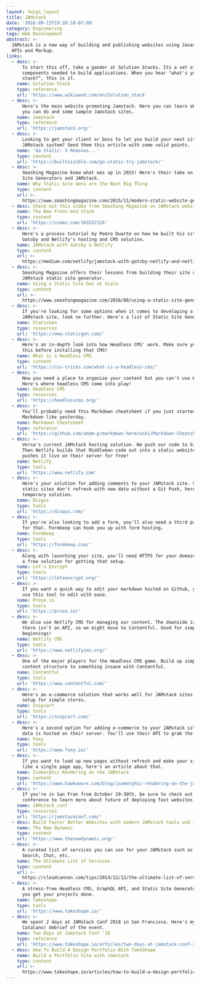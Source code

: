 ```yaml
---
layout: twigs_layout
title: JAMstack
date: '2018-09-13T19:20:18-07:00'
category: Engineering
tags: Web Development
abstract: >-
  JAMstack is a new way of building and publishing websites using Javascript,
  APIs and Markup.
links:
  - desc: >-
      To start this off, take a gander at Solution Stacks. Its a set of software
      components needed to build applications. When you hear "what's your
      stack?", this is it.
    name: Solution Stack
    type: reference
    url: 'https://www.wikiwand.com/en/Solution_stack'
  - desc: >-
      Here's the main website promoting Jamstack. Here you can learn about what
      you can do and some sample Jamstack sites.
    name: Jamstack
    type: reference
    url: 'https://jamstack.org/'
  - desc: >-
      Looking to get your client or boss to let you build your next site using a
      JAMstack system? Send them this article with some valid points.
    name: 'Go Static: 5 Reasons...'
    type: content
    url: 'https://builtvisible.com/go-static-try-jamstack/'
  - desc: >-
      Smashing Magazine knew what was up in 2015! Here's their take on Static
      Site Generators and JAMstack.
    name: Why Static Site Gens are the Next Big Thing
    type: content
    url: >-
      https://www.smashingmagazine.com/2015/11/modern-static-website-generators-next-big-thing/
  - desc: Check out this video from Smashing Magazine on JAMstack websites!
    name: The New Front-end Stack
    type: content
    url: 'https://vimeo.com/163522126'
  - desc: >-
      Here's a process tutorial by Pedro Duarte on how he built his site with
      Gatsby and Netlify's hosting and CMS solution.
    name: JAMstack with Gatsby & Netlify
    type: content
    url: >-
      https://medium.com/netlify/jamstack-with-gatsby-netlify-and-netlify-cms-a300735e2c5d
  - desc: >-
      Smashing Magazine offers their lessons from building their site using a
      JAMstack static site generator.
    name: Using a Static Site Gen at Scale
    type: content
    url: >-
      https://www.smashingmagazine.com/2016/08/using-a-static-site-generator-at-scale-lessons-learned/
  - desc: >-
      If you're looking for some options when it comes to developing a static
      JAMstack site, look no further. Here's a list of Static Site Generators.
    name: StaticGen
    type: resources
    url: 'https://www.staticgen.com/'
  - desc: >-
      Here's an in-depth look into how Headless CMS' work. Make sure you read
      this before installing that CMS!
    name: What is a Headless CMS
    type: content
    url: 'https://css-tricks.com/what-is-a-headless-cms/'
  - desc: >-
      Now you need a place to organize your content but you can't use Wordpress.
      Here's where headless CMS come into play!
    name: Headless CMS
    type: resources
    url: 'https://headlesscms.org/'
  - desc: >-
      You'll probably need this Markdown cheatsheet if you just started learning
      Markdown like yesterday.
    name: Markdown Cheatsheet
    type: reference
    url: 'https://github.com/adam-p/markdown-here/wiki/Markdown-Cheatsheet'
  - desc: >-
      Versa's current JAMstack hosting solution. We push our code to Github.
      Then Netlify builds that Middleman code out into a static website and
      pushes it live on their server for free!
    name: Netlify
    type: tools
    url: 'https://www.netlify.com'
  - desc: >-
      Here's your solution for adding comments to your JAMstack site. Since
      static sites don't refresh with new data without a Git Push, here's the
      temporary solution.
    name: Disqus
    type: tools
    url: 'https://disqus.com/'
  - desc: >-
      If you're also looking to add a form, you'll also need a third party API
      for that. Formkeep can hook you up with form hosting.
    name: FormKeep
    type: tools
    url: 'https://formkeep.com/'
  - desc: >-
      Along with launching your site, you'll need HTTPS for your domain. Here's
      a free solution for getting that setup.
    name: Let's Encrypt
    type: tools
    url: 'https://letsencrypt.org/'
  - desc: >-
      If you want a quick way to edit your markdown hosted on Github, you can
      use this tool to edit with ease.
    name: Prose.io
    type: tools
    url: 'https://prose.io/'
  - desc: >-
      We also use Netlify CMS for managing our content. The downside is that
      there isn't an API, so we might move to Contentful. Good for simple
      beginnings!
    name: Netlify CMS
    type: tools
    url: 'https://www.netlifycms.org/'
  - desc: >-
      One of the major players for the Headless CMS game. Build up simple
      content structure to something insane with Contentful.
    name: Contentful
    type: tools
    url: 'https://www.contentful.com/'
  - desc: >-
      Here's an e-commerce solution that works well for JAMstack sites. Easy to
      setup for simple stores.
    name: Snipcart
    type: tools
    url: 'https://snipcart.com/'
  - desc: >-
      Here's a second option for adding e-commerce to your JAMstack site. The
      data is hosted on their server. You'll use their API to grab the data.
    name: Foxy
    type: tools
    url: 'https://www.foxy.io/'
  - desc: >-
      If you want to load up new pages without refresh and make your site look
      like a single page app, here's an article about that.
    name: Isomorphic Rendering on the JAMstack
    type: content
    url: 'https://www.hawksworx.com/blog/isomorphic-rendering-on-the-jam-stack/'
  - desc: >-
      If you're in San Fran from October 29-30th, be sure to check out this
      conference to learn more about future of deploying fast websites.
    name: JAMstack_conf
    type: resources
    url: 'https://jamstackconf.com/'
  - desc: Build Faster Better Websites with modern JAMstack tools and techniques
    name: The New Dynamic
    type: content
    url: 'https://www.thenewdynamic.org/'
  - desc: >-
      A curated list of services you can use for your JAMstack such as Email,
      Search, Chat, etc.
    name: The Ultimate List of Services
    type: content
    url: >-
      https://cloudcannon.com/tips/2014/12/12/the-ultimate-list-of-services-for-static-websites.html
  - desc: >-
      A stress-free Headless CMS, GraphQL API, and Static Site Generator to help
      you get your projects done.
    name: Takeshape
    type: tools
    url: 'https://www.takeshape.io/'
  - desc: >-
      We spent 2 days at JAMstack Conf 2018 in San Francisco. Here's my (Mark
      Catalano) debrief of the event.
    name: Two Days at Jamstack Conf '18
    type: reference
    url: 'https://www.takeshape.io/articles/two-days-at-jamstack-conf-2018/'
  - desc: How To Build A Design Portfolio With TakeShape
    name: Build a Portfolio Site with Jamstack
    type: content
    url: >-
      https://www.takeshape.io/articles/how-to-build-a-design-portfolio-with-takeshape/
---
```



